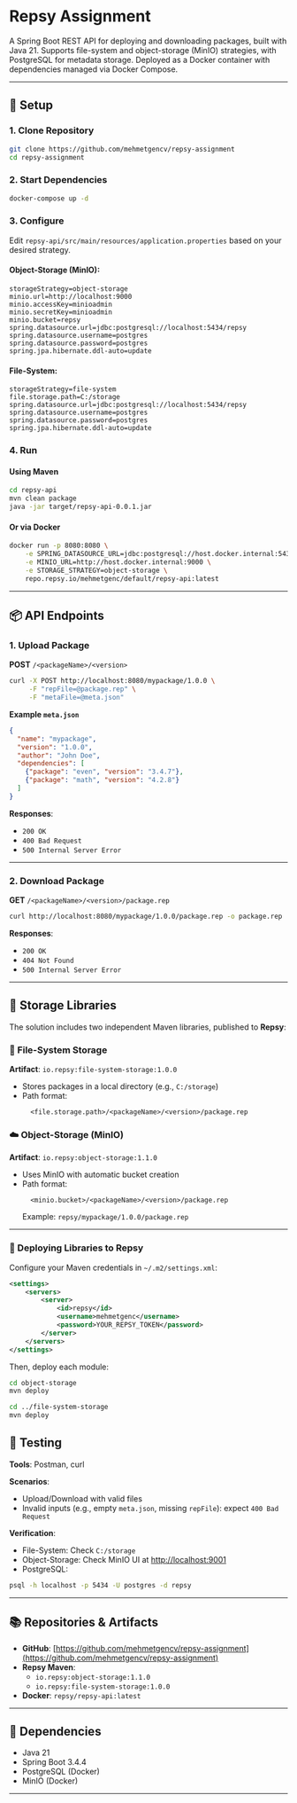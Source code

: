 # Repsy Assignment

A Spring Boot REST API for deploying and downloading packages, built with Java 21. Supports file-system and object-storage (MinIO) strategies, with PostgreSQL for metadata storage. Deployed as a Docker container with dependencies managed via Docker Compose.

---

## 🚀 Setup

### 1. Clone Repository
```bash
git clone https://github.com/mehmetgencv/repsy-assignment
cd repsy-assignment
```

### 2. Start Dependencies
```bash
docker-compose up -d
```

### 3. Configure

Edit `repsy-api/src/main/resources/application.properties` based on your desired strategy.

#### Object-Storage (MinIO):
```properties
storageStrategy=object-storage
minio.url=http://localhost:9000
minio.accessKey=minioadmin
minio.secretKey=minioadmin
minio.bucket=repsy
spring.datasource.url=jdbc:postgresql://localhost:5434/repsy
spring.datasource.username=postgres
spring.datasource.password=postgres
spring.jpa.hibernate.ddl-auto=update
```

#### File-System:
```properties
storageStrategy=file-system
file.storage.path=C:/storage
spring.datasource.url=jdbc:postgresql://localhost:5434/repsy
spring.datasource.username=postgres
spring.datasource.password=postgres
spring.jpa.hibernate.ddl-auto=update
```

### 4. Run

#### Using Maven
```bash
cd repsy-api
mvn clean package
java -jar target/repsy-api-0.0.1.jar
```

#### Or via Docker
```bash
docker run -p 8080:8080 \
    -e SPRING_DATASOURCE_URL=jdbc:postgresql://host.docker.internal:5434/repsy \
    -e MINIO_URL=http://host.docker.internal:9000 \
    -e STORAGE_STRATEGY=object-storage \
    repo.repsy.io/mehmetgenc/default/repsy-api:latest
```

---

## 📦 API Endpoints

### 1. Upload Package
**POST** `/<packageName>/<version>`
```bash
curl -X POST http://localhost:8080/mypackage/1.0.0 \
     -F "repFile=@package.rep" \
     -F "metaFile=@meta.json"
```

**Example `meta.json`**
```json
{
  "name": "mypackage",
  "version": "1.0.0",
  "author": "John Doe",
  "dependencies": [
    {"package": "even", "version": "3.4.7"},
    {"package": "math", "version": "4.2.8"}
  ]
}
```

**Responses**:
- `200 OK`
- `400 Bad Request`
- `500 Internal Server Error`

---

### 2. Download Package
**GET** `/<packageName>/<version>/package.rep`
```bash
curl http://localhost:8080/mypackage/1.0.0/package.rep -o package.rep
```

**Responses**:
- `200 OK`
- `404 Not Found`
- `500 Internal Server Error`

---

## 🧰 Storage Libraries

The solution includes two independent Maven libraries, published to **Repsy**:

### 📁 File-System Storage  
**Artifact**: `io.repsy:file-system-storage:1.0.0`  
- Stores packages in a local directory (e.g., `C:/storage`)  
- Path format:  
  ```
    <file.storage.path>/<packageName>/<version>/package.rep
  ```

### ☁️ Object-Storage (MinIO)  
**Artifact**: `io.repsy:object-storage:1.1.0`  
- Uses MinIO with automatic bucket creation  
- Path format:  
  ```
    <minio.bucket>/<packageName>/<version>/package.rep
  ```
  Example: `repsy/mypackage/1.0.0/package.rep`

---

### 🔐 Deploying Libraries to Repsy

Configure your Maven credentials in `~/.m2/settings.xml`:

```xml
<settings>
    <servers>
        <server>
            <id>repsy</id>
            <username>mehmetgenc</username>
            <password>YOUR_REPSY_TOKEN</password>
        </server>
    </servers>
</settings>
```

Then, deploy each module:

```bash
cd object-storage
mvn deploy

cd ../file-system-storage
mvn deploy
```

## 🧪 Testing

**Tools**: Postman, curl

**Scenarios**:
- Upload/Download with valid files
- Invalid inputs (e.g., empty `meta.json`, missing `repFile`): expect `400 Bad Request`

**Verification**:
- File-System: Check `C:/storage`
- Object-Storage: Check MinIO UI at [http://localhost:9001](http://localhost:9001)
- PostgreSQL:
```bash
psql -h localhost -p 5434 -U postgres -d repsy
```

---

## 📚 Repositories & Artifacts

- **GitHub**: [https://github.com/mehmetgencv/repsy-assignment](https://github.com/mehmetgencv/repsy-assignment)
- **Repsy Maven**:
    - `io.repsy:object-storage:1.1.0`
    - `io.repsy:file-system-storage:1.0.0`
- **Docker**: `repsy/repsy-api:latest`

---

## 🧩 Dependencies

- Java 21
- Spring Boot 3.4.4
- PostgreSQL (Docker)
- MinIO (Docker)

---

